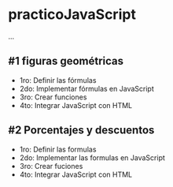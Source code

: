 # practicoJavaScript

...

## #1 figuras geométricas

- 1ro: Definir las fórmulas
- 2do: Implementar fórmulas en JavaScript
- 3ro: Crear funciones
- 4to: Integrar JavaScript con HTML 

## #2 Porcentajes y descuentos 

- 1ro: Definir las formulas
- 2do: Implementar las formulas en JavaScript
- 3ro: Crear fuciones
- 4to: Integrar JavaScript con HTML